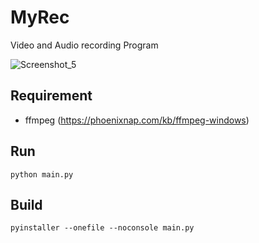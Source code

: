 # MyRec
Video and Audio recording Program

![Screenshot_5](https://github.com/user-attachments/assets/255266a4-8aa6-4ee1-b557-261e0721a59c)
## Requirement
- ffmpeg (https://phoenixnap.com/kb/ffmpeg-windows)
## Run
```
python main.py
```
## Build
```
pyinstaller --onefile --noconsole main.py
```
